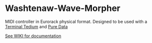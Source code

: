 # Washtenaw-Wave-Morpher
MIDI controller in Eurorack physical format. Designed to be used with a [Terminal Tedium](https://github.com/mxmxmx/terminal_tedium) and [Pure Data](https://puredata.info/)

[See WIKI for documentation](https://github.com/NorthCoastModularCollective/Washtenaw-Wave-Morpher/wiki)
